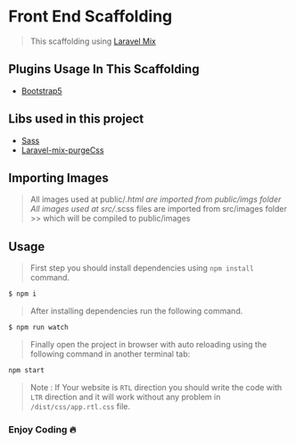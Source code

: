 # Front End Scaffolding

> This scaffolding using [Laravel Mix](https://laravel-mix.com)

## Plugins Usage In This Scaffolding
* [Bootstrap5](https://getbootstrap.com/docs/5.0/getting-started/introduction/)

## Libs used in this project
* [Sass](https://sass-lang.com/)
* [Laravel-mix-purgeCss](https://jquery.com/)

## Importing Images 
> All images used at public/*.html are imported from public/imgs folder
> All images used at src/*.scss files are imported from src/images folder >> which will be compiled to public/images 

## Usage
> First step you should install dependencies using `npm install` command.
```bash
$ npm i
```
> After installing dependencies run the following command.
```bash
$ npm run watch
```

> Finally open the project in browser with auto reloading using the following command in another terminal tab:
```bash
npm start
```


> Note : If Your website is `RTL` direction you should write the code with `LTR` direction and it will work without any problem in `/dist/css/app.rtl.css` file.  

### Enjoy Coding 🔥